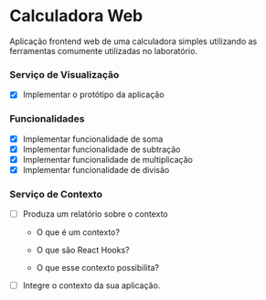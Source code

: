 # Calculadora Web

Aplicação frontend web de uma calculadora simples utilizando as 
ferramentas comumente utilizadas no laboratório.

### Serviço de Visualização

- [x] Implementar o protótipo da aplicação

### Funcionalidades

- [x] Implementar funcionalidade de soma
- [x] Implementar funcionalidade de subtração
- [x] Implementar funcionalidade de multiplicação
- [x] Implementar funcionalidade de divisão

### Serviço de Contexto

- [ ] Produza um relatório sobre o contexto
    - O que é um contexto?
        
    - O que são React Hooks?
    - O que esse contexto possibilita? 

- [ ] Integre o contexto da sua aplicação.


